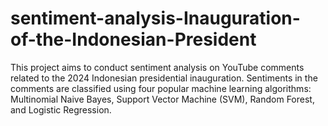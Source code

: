 # sentiment-analysis-Inauguration-of-the-Indonesian-President
This project aims to conduct sentiment analysis on YouTube comments related to the 2024 Indonesian presidential inauguration. Sentiments in the comments are classified using four popular machine learning algorithms: Multinomial Naive Bayes, Support Vector Machine (SVM), Random Forest, and Logistic Regression.
